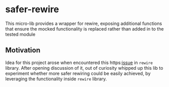 #  safer-rewire

This micro-lib provides a wrapper for rewire, exposing additional functions that ensure the mocked functionality is replaced rather than added in to the tested module

## Motivation

Idea for this project arose when encountered this https:[issue](https://github.com/jhnns/rewire/issues/182) in `rewire` library. After opening discussion of it, out of curiosity whipped up this lib to experiment whether more safer rewiring could be easily achieved, by leveraging the functionality inside `rewire` library.

